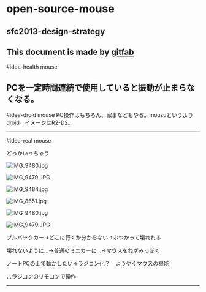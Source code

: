 # open-source-mouse
## sfc2013-design-strategy   
This document is made by [gitfab](http://gitfab.org)
---
#idea-health mouse

PCを一定時間連続で使用していると振動が止まらなくなる。
---
#idea-droid mouse
PC操作はもちろん、家事などもやる。mousuというよりdroid。イメージはR2-D2。

---
#idea-real mouse

どっかいっちゃう

![IMG_9480.jpg](https://raw.github.com/takerock/open-source-mouse/master/gitfab/resources/IMG_9480.jpg)

![IMG_9479.JPG](https://raw.github.com/takerock/open-source-mouse/master/gitfab/resources/IMG_9479.JPG)

![IMG_9484.jpg](https://raw.github.com/takerock/open-source-mouse/master/gitfab/resources/IMG_9484.jpg)

![IMG_8651.jpg](https://raw.github.com/takerock/open-source-mouse/master/gitfab/resources/IMG_8651.jpg)

![IMG_9480.jpg](https://raw.github.com/takerock/open-source-mouse/master/gitfab/resources/IMG_9480.jpg)

![IMG_9479.JPG](https://raw.github.com/takerock/open-source-mouse/master/gitfab/resources/IMG_9479.JPG)

プルバックカー→どこに行くか分からない→ぶつかって壊れれる

壊れないように…→普通のミニカーに…→マウスをねずみっぽく

ノートPCの上で動かしたい→ラジコン化？　ようやくマウスの機能

∴ラジコンのリモコンで操作


---

